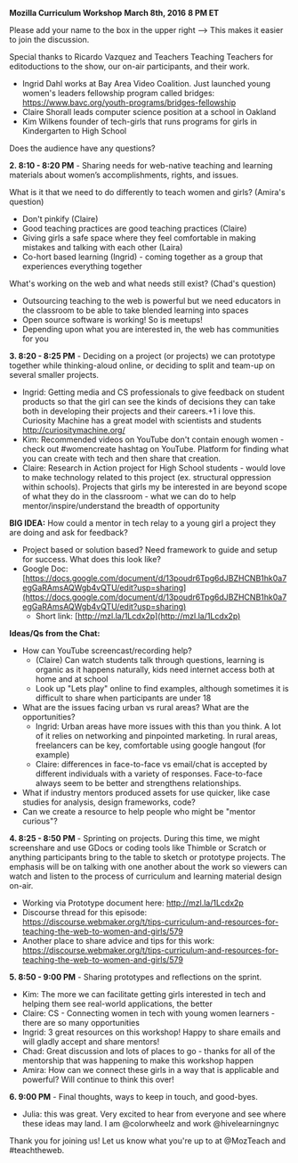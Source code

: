 **Mozilla Curriculum Workshop**
**March 8th, 2016**
**8 PM ET**

Please add your name to the box in the upper right -->
This makes it easier to join the discussion.

Special thanks to Ricardo Vazquez and Teachers Teaching Teachers for editoductions to the show, our on-air participants, and their work.

- Ingrid Dahl works at Bay Area Video Coalition. Just launched young women's leaders fellowship program called bridges: https://www.bavc.org/youth-programs/bridges-fellowship
- Claire Shorall leads computer science position at a school in Oakland
- Kim Wilkens founder of tech-girls that runs programs for girls in Kindergarten to High School

Does the audience have any questions?

**2. 8:10 - 8:20 PM** - Sharing needs for web-native teaching and learning materials about women’s accomplishments, rights, and issues.

What is it that we need to do differently to teach women and girls? (Amira's question)

- Don't pinkify (Claire)
- Good teaching practices are good teaching practices (Claire)
- Giving girls a safe space where they feel comfortable in making mistakes and talking with each other (Laira) 
- Co-hort based learning (Ingrid) - coming together as a group that experiences everything together

What's working on the web and what needs still exist? (Chad's question)

- Outsourcing teaching to the web is powerful but we need educators in the classroom to be able to take blended learning into spaces
- Open source software is working! So is meetups!
- Depending upon what you are interested in, the web has communities for you

**3. 8:20 - 8:25 PM** - Deciding on a project (or projects) we can prototype together while thinking-aloud online, or deciding to split and team-up on several smaller projects. 

- Ingrid: Getting media and CS professionals to give feedback on student products so that the girl can see the kinds of decisions they can take both in developing their projects and their careers.+1 i love this. Curiosity Machine has a great model with scientists and students http://curiositymachine.org/
- Kim: Recommended videos on YouTube don't contain enough women - check out #womencreate hashtag on YouTube.  Platform for finding what you can create with tech and then share that creation.
- Claire: Research in Action project for High School students - would love to make technology related to this project (ex. structural oppression within schools). Projects that girls my be interested in are beyond scope of what they do in the classroom - what we can do to help mentor/inspire/understand the breadth of opportunity

**BIG IDEA:** How could a mentor in tech relay to a young girl a project they are doing and ask for feedback?
- Project based or solution based? Need framework to guide and setup for success. What does this look like?
- Google Doc: [https://docs.google.com/document/d/13poudr6Tpg6dJBZHCNB1hk0a7egGaRAmsAQWgb4vQTU/edit?usp=sharing](https://docs.google.com/document/d/13poudr6Tpg6dJBZHCNB1hk0a7egGaRAmsAQWgb4vQTU/edit?usp=sharing)
	- Short link: [http://mzl.la/1Lcdx2p](http://mzl.la/1Lcdx2p)

**Ideas/Qs from the Chat:**

- How can YouTube screencast/recording help?
	- (Claire) Can watch students talk through questions, learning is organic as it happens naturally, kids need internet access both at home and at school
	- Look up "Lets play" online to find examples, although sometimes it is difficult to share when participants are under 18
- What are the issues facing urban vs rural areas? What are the opportunities?
	- Ingrid: Urban areas have more issues with this than you think. A lot of it relies on networking and pinpointed marketing. In rural areas, freelancers can be key, comfortable using google hangout (for example)
	- Claire: differences in face-to-face vs email/chat is accepted by different individuals with a variety of responses. Face-to-face always seem to be better and strengthens relationships.
- What if industry mentors produced assets for use quicker, like case studies for analysis, design frameworks, code?
- Can we create a resource to help people who might be "mentor curious"?

**4. 8:25 - 8:50 PM** - Sprinting on projects. During this time, we might screenshare and use GDocs or coding tools like Thimble or Scratch or anything participants bring to the table to sketch or prototype projects. The emphasis will be on talking with one another about the work so viewers can watch and listen to the process of curriculum and learning material design on-air.

- Working via Prototype document here: http://mzl.la/1Lcdx2p
- Discourse thread for this episode: https://discourse.webmaker.org/t/tips-curriculum-and-resources-for-teaching-the-web-to-women-and-girls/579
- Another place to share advice and tips for this work: https://discourse.webmaker.org/t/tips-curriculum-and-resources-for-teaching-the-web-to-women-and-girls/579

**5. 8:50 - 9:00 PM** - Sharing prototypes and reflections on the sprint.

- Kim: The more we can facilitate getting girls interested in tech and helping them see real-world applications, the better
- Claire: CS - Connecting women in tech with young women learners - there are so many opportunities
- Ingrid: 3 great resources on this workshop! Happy to share emails and will gladly accept and share mentors!
- Chad: Great discussion and lots of places to go - thanks for all of the mentorship that was happening to make this workshop happen
- Amira: How can we connect these girls in a way that is applicable and powerful? Will continue to think this over!

**6. 9:00 PM** - Final thoughts, ways to keep in touch, and good-byes.

- Julia: this was great. Very excited to hear from everyone and see where these ideas may land. I am @colorwheelz and work @hivelearningnyc

Thank you for joining us! Let us know what you're up to at @MozTeach and #teachtheweb.